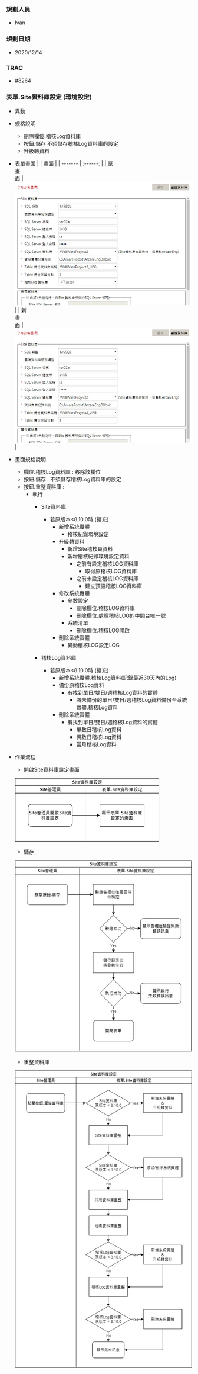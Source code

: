 ### <div id="user">規劃人員</div>
* Ivan

### <div id="updatedate">規劃日期</div>
* 2020/12/14

### <div id="trac">TRAC</div>
* #8264

### <div id="sitemanage_2">表單.Site資料庫設定 <path>(環境設定)</path></div>
* 異動
* 規格說明
    * 刪除欄位.稽核Log資料庫
    * 按鈕.儲存 不須儲存稽核Log資料庫的設定
    * 升級轉資料

* 表單畫面
    | | 畫面 |
    | ------- | :------: |
    | 原</br>畫</br>面 | ![SiteDatabaseSet(old)] |
    | 新</br>畫</br>面 | ![SiteDatabaseSet] |

* 畫面規格說明
    * 欄位.稽核Log資料庫 : 移除該欄位
    * 按鈕.儲存 : 不須儲存稽核Log資料庫的設定
    * 按鈕.重整資料庫 :
        * 執行
            * Site資料庫
                * 若原版本<8.10.0時 (擴充)
                    * 新增系統實體
                        * 稽核紀錄環境設定
                    * 升級轉資料
                        * 新增Site稽核員資料
                        * 新增稽核紀錄環境設定資料
                            * 之前有設定稽核LOG資料庫
                                * 取得原稽核LOG資料庫
                            * 之前未設定稽核LOG資料庫
                                * 建立預設稽核LOG資料庫
                    * 修改系統實體
                        * 參數設定
                            * 刪除欄位.稽核LOG資料庫
                            * 刪除欄位.處理稽核LOG的中間台唯一號
                        * 系統清單
                            * 刪除欄位.稽核LOG開啟
                    * 刪除系統實體
                        * 異動稽核LOG設定LOG
                    
            * 稽核Log資料庫
                * 若原版本<8.10.0時 (擴充)
                    * 新增系統實體.稽核Log資料(記錄最近30天內的Log)
                    * 備份原稽核Log資料
                        * 有找到單日/雙日/週稽核Log資料的實體
                            * 將未備份的單日/雙日/週稽核Log資料備份至系統實體.稽核Log資料
                    * 刪除系統實體
                        * 有找到單日/雙日/週稽核Log資料的實體
                            * 單數日稽核Log資料
                            * 偶數日稽核Log資料
                            * 當月稽核Log資料

* 作業流程
    * 開啟Site資料庫設定畫面

    ![SiteDatabaseSet_sa1]
    * 儲存

    ![SiteDatabaseSet_sa2]
    * 重整資料庫

    ![SiteDatabaseSet_sa3]


<!--超連結引用ps.畫面上看不到-->
[SiteDatabaseSet]:img/SiteDatabaseSet.jpg
[SiteDatabaseSet(old)]:img/SiteDatabaseSet(old).jpg
[SiteDatabaseSet_sa1]:img/SiteDatabaseSet_sa1.jpg
[SiteDatabaseSet_sa2]:img/SiteDatabaseSet_sa2.jpg
[SiteDatabaseSet_sa3]:img/SiteDatabaseSet_sa3.jpg